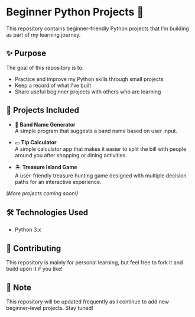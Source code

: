 # Beginner Python Projects 🐍

This repository contains beginner-friendly Python projects that I’m building as part of my learning journey.

## ✨ Purpose

The goal of this repository is to:
- Practice and improve my Python skills through small projects
- Keep a record of what I’ve built
- Share useful beginner projects with others who are learning

## 📁 Projects Included

- 🎸 **Band Name Generator**  
  A simple program that suggests a band name based on user input.
  
- 💶 **Tip Calculator**  
  A simple calculator app that makes it easier to split the bill with people around you after shopping or dining activities.

- 🏝️ **Treasure Island Game**  
  A user-friendly treasure hunting game designed with multiple decision paths for an interactive experience.

*(More projects coming soon!)*

## 🛠 Technologies Used

- Python 3.x

## 🤝 Contributing

This repository is mainly for personal learning, but feel free to fork it and build upon it if you like!

## 📌 Note

This repository will be updated frequently as I continue to add new beginner-level projects. Stay tuned!
